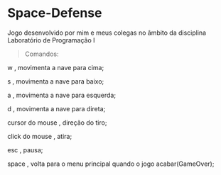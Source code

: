 Space-Defense
=============

Jogo desenvolvido por mim e meus colegas no âmbito da disciplina Laboratório de Programação I

> Comandos: 

w , movimenta a nave para cima;

s , movimenta a nave para baixo;

a , movimenta a nave para esquerda;

d , movimenta a nave para direta;

cursor do mouse , direção do tiro;

click do mouse , atira;

esc , pausa;

space , volta para o menu principal quando o jogo acabar(GameOver);
